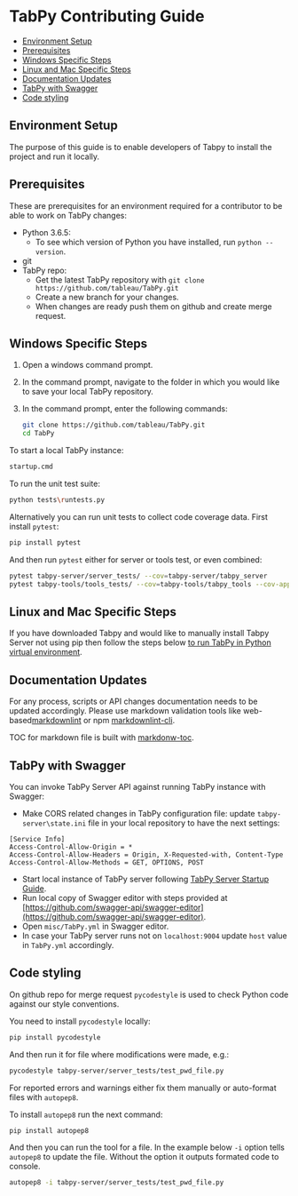 # TabPy Contributing Guide

<!-- toc -->

- [Environment Setup](#environment-setup)
- [Prerequisites](#prerequisites)
- [Windows Specific Steps](#windows-specific-steps)
- [Linux and Mac Specific Steps](#linux-and-mac-specific-steps)
- [Documentation Updates](#documentation-updates)
- [TabPy with Swagger](#tabpy-with-swagger)
- [Code styling](#code-styling)

<!-- tocstop -->

## Environment Setup

The purpose of this guide is to enable developers of Tabpy to install the project
and run it locally.

## Prerequisites

These are prerequisites for an environment required for a contributor to
be able to work on TabPy changes:

- Python 3.6.5:
  - To see which version of Python you have installed, run ```python --version```.
- git
- TabPy repo:
  - Get the latest TabPy repository with `git clone https://github.com/tableau/TabPy.git`
  - Create a new branch for your changes.
  - When changes are ready push them on github and create merge request.

## Windows Specific Steps

1. Open a windows command prompt.
2. In the command prompt, navigate to the folder in which you would like to save
   your local TabPy repository.
3. In the command prompt, enter the following commands:

    ```sh
    git clone https://github.com/tableau/TabPy.git
    cd TabPy
    ```

To start a local TabPy instance:

```sh
startup.cmd
```

To run the unit test suite:

```sh
python tests\runtests.py
```

Alternatively you can run unit tests to collect code coverage data. First
install `pytest`:

```sh
pip install pytest
```

And then run `pytest` either for server or tools test, or even combined:

```sh
pytest tabpy-server/server_tests/ --cov=tabpy-server/tabpy_server
pytest tabpy-tools/tools_tests/ --cov=tabpy-tools/tabpy_tools --cov-append
```


## Linux and Mac Specific Steps

If you have downloaded Tabpy and would like to manually install Tabpy Server
not using pip then follow the steps below [to run TabPy in Python virtual environment](docs/tabpy-virtualenv.md).


## Documentation Updates

For any process, scripts or API changes documentation needs to be updated accordingly.
Please use markdown validation tools like web-based[markdownlint](https://dlaa.me/markdownlint/)
or npm [markdownlint-cli](https://github.com/igorshubovych/markdownlint-cli).

TOC for markdown file is built with [markdonw-toc](https://www.npmjs.com/package/markdown-toc).

## TabPy with Swagger

You can invoke TabPy Server API against running TabPy instance with Swagger:

- Make CORS related changes in TabPy configuration file: update `tabpy-server\state.ini`
  file in your local repository to have the next settings:

```config
[Service Info]
Access-Control-Allow-Origin = *
Access-Control-Allow-Headers = Origin, X-Requested-with, Content-Type
Access-Control-Allow-Methods = GET, OPTIONS, POST
```

- Start local instance of TabPy server following [TabPy Server Startup Guide](docs/server-startup.md).
- Run local copy of Swagger editor with steps provided at 
  [https://github.com/swagger-api/swagger-editor](https://github.com/swagger-api/swagger-editor).
- Open `misc/TabPy.yml` in Swagger editor.
- In case your TabPy server runs not on `localhost:9004` update
  `host` value in `TabPy.yml` accordingly.

## Code styling

On github repo for merge request `pycodestyle` is used to check Python code against our
style conventions.

You need to install `pycodestyle` locally:

```sh
pip install pycodestyle
```

And then run it for file where modifications were made, e.g.:

```sh
pycodestyle tabpy-server/server_tests/test_pwd_file.py
```

For reported errors and warnings either fix them manually or auto-format files with
`autopep8`.

To install `autopep8` run the next command:

```sh
pip install autopep8
```

And then you can run the tool for a file. In the example below `-i`
option tells `autopep8` to update the file. Without the option it
outputs formated code to console.

```sh
autopep8 -i tabpy-server/server_tests/test_pwd_file.py
```
